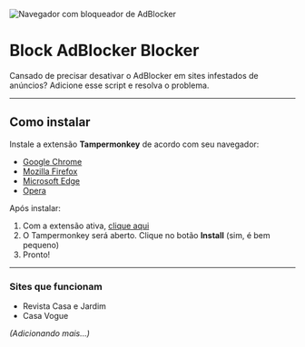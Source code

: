![Navegador com bloqueador de AdBlocker](https://i.imgur.com/e96ZmFe.jpg)

# Block AdBlocker Blocker

Cansado de precisar desativar o AdBlocker em sites infestados de anúncios? Adicione esse script e resolva o problema.

---

## Como instalar

Instale a extensão **Tampermonkey** de acordo com seu navegador:
- [Google Chrome](https://chrome.google.com/webstore/detail/tampermonkey/dhdgffkkebhmkfjojejmpbldmpobfkfo)
- [Mozilla Firefox](https://addons.mozilla.org/en-US/firefox/addon/tampermonkey/)
- [Microsoft Edge](https://www.microsoft.com/pt-br/p/tampermonkey/9nblggh5162s?rtc=1)
- [Opera](https://addons.opera.com/en/extensions/details/tampermonkey-beta/)

Após instalar:
1. Com a extensão ativa, [clique aqui](https://raw.githubusercontent.com/bablob/block-adblocker-blocker/master/tampermonkey.user.js)
2. O Tampermonkey será aberto. Clique no botão **Install** (sim, é bem pequeno)
3. Pronto!

---

### Sites que funcionam
- Revista Casa e Jardim
- Casa Vogue

_(Adicionando mais...)_
